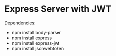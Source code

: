# Express Server with JWT

Dependencies:
 - npm install body-parser
 - npm install express
 - npm install express-jwt
 - npm install jsonwebtoken